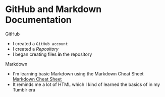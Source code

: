 # GitHub and Markdown Documentation

GitHub
- I created a `GitHub account`
- I created a *Repository*
- I began creating files **in** the repository

Markdown
- I'm learning basic Markdown using the Markdown Cheat Sheet
[Markdown Cheat Sheet](https://www.markdownguide.org/cheat-sheet/)
- It reminds me a lot of HTML which I kind of learned the basics of in my Tumblr era
